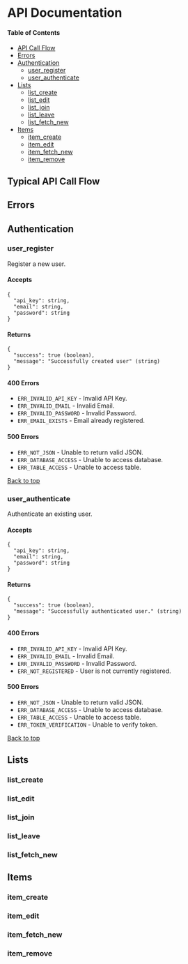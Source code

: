 # API Documentation

#### Table of Contents
- [API Call Flow](#typical-api-call-flow)
- [Errors](#errors)
- [Authentication](#authentication)
  - [user_register](#user_register)
  - [user_authenticate](#user_authenticate)
- [Lists](#lists)
  - [list_create](#list_create)
  - [list_edit](#list_edit)
  - [list_join](#list_join)
  - [list_leave](#list_leave)
  - [list_fetch_new](#list_fetch_new)
- [Items](#items)
  - [item_create](#item_create)
  - [item_edit](#item_edit)
  - [item_fetch_new](#item_fetch_new)
  - [item_remove](#item_remove)

## Typical API Call Flow


## Errors

## Authentication

### user_register

Register a new user.

#### Accepts
```
{
  "api_key": string,
  "email": string,
  "password": string
}
```

#### Returns
```
{
  "success": true (boolean),
  "message": "Successfully created user" (string)
}
```

#### 400 Errors
- `ERR_INVALID_API_KEY` - Invalid API Key.
- `ERR_INVALID_EMAIL` - Invalid Email.
- `ERR_INVALID_PASSWORD` - Invalid Password.
- `ERR_EMAIL_EXISTS` - Email already registered.

#### 500 Errors
- `ERR_NOT_JSON` - Unable to return valid JSON.
- `ERR_DATABASE_ACCESS` - Unable to access database.
- `ERR_TABLE_ACCESS` - Unable to access table.

[Back to top](#table-of-contents)

### user_authenticate

Authenticate an existing user.

#### Accepts
```
{
  "api_key": string,
  "email": string,
  "password": string
}
```

#### Returns
```
{
  "success": true (boolean),
  "message": "Successfully authenticated user." (string)
}
```

#### 400 Errors
- `ERR_INVALID_API_KEY` - Invalid API Key.
- `ERR_INVALID_EMAIL` - Invalid Email.
- `ERR_INVALID_PASSWORD` - Invalid Password.
- `ERR_NOT_REGISTERED` - User is not currently registered.

#### 500 Errors
- `ERR_NOT_JSON` - Unable to return valid JSON.
- `ERR_DATABASE_ACCESS` - Unable to access database.
- `ERR_TABLE_ACCESS` - Unable to access table.
- `ERR_TOKEN_VERIFICATION` - Unable to verify token.

[Back to top](#table-of-contents)

## Lists

### list_create

### list_edit

### list_join

### list_leave

### list_fetch_new

## Items

### item_create

### item_edit

### item_fetch_new

### item_remove
